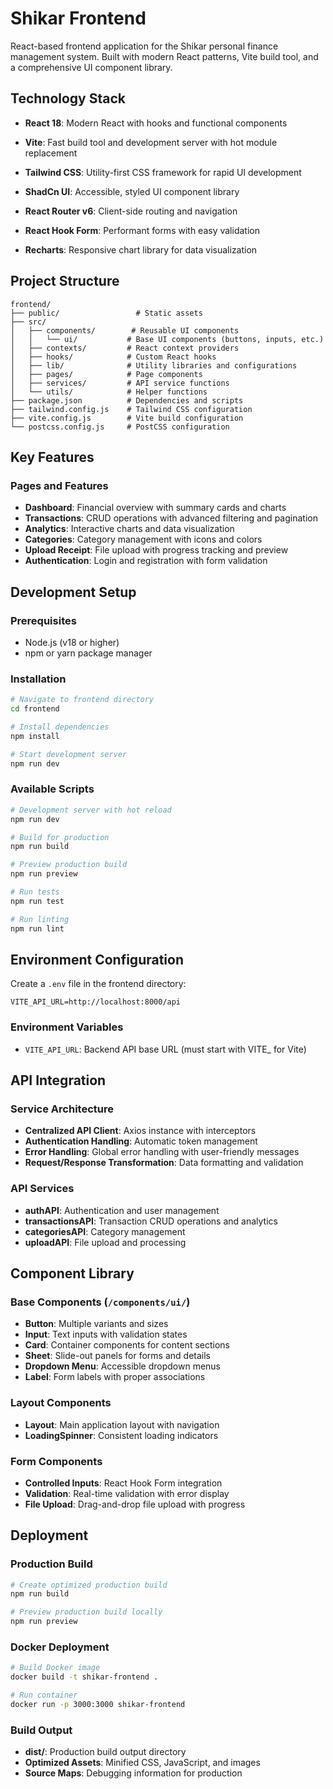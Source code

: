 # Shikar Frontend

React-based frontend application for the Shikar personal finance management system. Built with modern React patterns, Vite build tool, and a comprehensive UI component library.

## Technology Stack

- **React 18**: Modern React with hooks and functional components
- **Vite**: Fast build tool and development server with hot module replacement

- **Tailwind CSS**: Utility-first CSS framework for rapid UI development
- **ShadCn UI**: Accessible, styled UI component library
- **React Router v6**: Client-side routing and navigation
- **React Hook Form**: Performant forms with easy validation
- **Recharts**: Responsive chart library for data visualization


## Project Structure

```
frontend/
├── public/                 # Static assets
├── src/
│   ├── components/        # Reusable UI components
│   │   └── ui/           # Base UI components (buttons, inputs, etc.)
│   ├── contexts/         # React context providers
│   ├── hooks/            # Custom React hooks
│   ├── lib/              # Utility libraries and configurations
│   ├── pages/            # Page components
│   ├── services/         # API service functions
│   └── utils/            # Helper functions
├── package.json          # Dependencies and scripts
├── tailwind.config.js    # Tailwind CSS configuration
├── vite.config.js        # Vite build configuration
└── postcss.config.js     # PostCSS configuration
```

## Key Features


### Pages and Features
- **Dashboard**: Financial overview with summary cards and charts
- **Transactions**: CRUD operations with advanced filtering and pagination
- **Analytics**: Interactive charts and data visualization
- **Categories**: Category management with icons and colors
- **Upload Receipt**: File upload with progress tracking and preview
- **Authentication**: Login and registration with form validation

## Development Setup

### Prerequisites
- Node.js (v18 or higher)
- npm or yarn package manager

### Installation
```bash
# Navigate to frontend directory
cd frontend

# Install dependencies
npm install

# Start development server
npm run dev
```

### Available Scripts
```bash
# Development server with hot reload
npm run dev

# Build for production
npm run build

# Preview production build
npm run preview

# Run tests
npm run test

# Run linting
npm run lint
```

## Environment Configuration

Create a `.env` file in the frontend directory:
```env
VITE_API_URL=http://localhost:8000/api
```

### Environment Variables
- `VITE_API_URL`: Backend API base URL (must start with VITE_ for Vite)

## API Integration

### Service Architecture
- **Centralized API Client**: Axios instance with interceptors
- **Authentication Handling**: Automatic token management
- **Error Handling**: Global error handling with user-friendly messages
- **Request/Response Transformation**: Data formatting and validation

### API Services
- **authAPI**: Authentication and user management
- **transactionsAPI**: Transaction CRUD operations and analytics
- **categoriesAPI**: Category management
- **uploadAPI**: File upload and processing

## Component Library

### Base Components (`/components/ui/`)
- **Button**: Multiple variants and sizes
- **Input**: Text inputs with validation states
- **Card**: Container components for content sections
- **Sheet**: Slide-out panels for forms and details
- **Dropdown Menu**: Accessible dropdown menus
- **Label**: Form labels with proper associations

### Layout Components
- **Layout**: Main application layout with navigation
- **LoadingSpinner**: Consistent loading indicators

### Form Components
- **Controlled Inputs**: React Hook Form integration
- **Validation**: Real-time validation with error display
- **File Upload**: Drag-and-drop file upload with progress

## Deployment

### Production Build
```bash
# Create optimized production build
npm run build

# Preview production build locally
npm run preview
```

### Docker Deployment
```bash
# Build Docker image
docker build -t shikar-frontend .

# Run container
docker run -p 3000:3000 shikar-frontend
```

### Build Output
- **dist/**: Production build output directory
- **Optimized Assets**: Minified CSS, JavaScript, and images
- **Source Maps**: Debugging information for production
